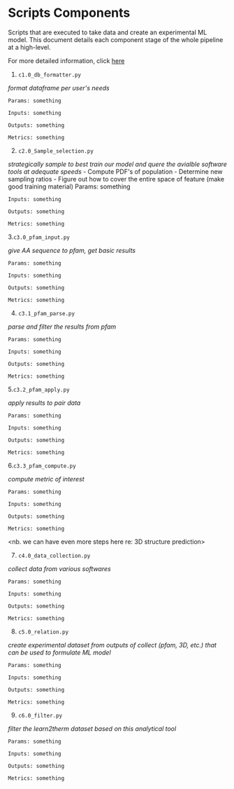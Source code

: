 # Scripts Components

Scripts that are executed to take data and create an experimental ML model. This document details each component stage of the whole pipeline at a high-level.

For more detailed information, click [here](./component_docs.md)

1. `c1.0_db_formatter.py`

*format dataframe per user's needs*
    
    Params: something

    Inputs: something

    Outputs: something

    Metrics: something

2. `c2.0_Sample_selection.py`

*strategically sample to best train our model and quere the avialble software tools at adequate speeds*
        - Compute PDF's of population
        - Determine new sampling ratios
        - Figure out how to cover the entire space of feature (make good training material)
    Params: something

    Inputs: something

    Outputs: something

    Metrics: something

3.`c3.0_pfam_input.py`

*give AA sequence to pfam, get basic results*

    Params: something

    Inputs: something

    Outputs: something

    Metrics: something

4. `c3.1_pfam_parse.py`

*parse and filter the results from pfam*

    Params: something

    Inputs: something

    Outputs: something

    Metrics: something

5.`c3.2_pfam_apply.py`

*apply results to pair data*
    
    Params: something

    Inputs: something

    Outputs: something

    Metrics: something

6.`c3.3_pfam_compute.py`

*compute metric of interest*

    Params: something

    Inputs: something

    Outputs: something

    Metrics: something

<nb. we can have even more steps here re: 3D structure prediction>

7. `c4.0_data_collection.py`

*collect data from various softwares*

    Params: something

    Inputs: something

    Outputs: something

    Metrics: something

8. `c5.0_relation.py`

*create experimental dataset from outputs of collect (pfam, 3D, etc.) that can be used to formulate ML model*


    Params: something

    Inputs: something

    Outputs: something

    Metrics: something

9. `c6.0_filter.py`

*filter the learn2therm dataset based on this analytical tool*

    Params: something

    Inputs: something

    Outputs: something

    Metrics: something
